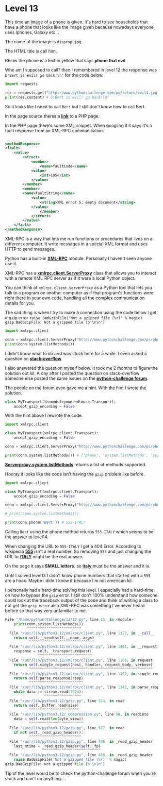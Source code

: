 # Level 13

This time an image of a [phone](/13/disprop.jpg) is given. It's hard to see households that have a phone that looks like the image given because nowadays everyone uses Iphones, Galaxy etc...


The name of the image is `disprop.jpg`.


The HTML title is call him. 


Below the phone is a text in yellow that says **phone that evil**. 


Who am I supposed to call? then I remembered in level 12 the response was `b'Bert is evil! go back!\n'` for the code below.


```python
import requests

res = requests.get("http://www.pythonchallenge.com/pc/return/evil4.jpg", auth=("huge", "file"))
print(res.content) # b'Bert is evil! go back!\n'
```

So it looks like I need to call `Bert` but I still don't know how to call Bert.


In the page source theres a **[link](http://www.pythonchallenge.com/pc/phonebook.php)** to a PHP page.


In the PHP page there's some XML snippet. When googling it it says it's a fault response from an XML-RPC communication.

```xml 

<methodResponse>
<fault>
    <value>
        <struct>
            <member>
                <name>faultCode</name>
            <value>
                <int>105</int>
            </value>
        </member>
        <member>
        <name>faultString</name>
            <value>
                <string>XML error 5: empty document</string>
            </value>
                </member>
            </struct>
        </value>
    </fault>
</methodResponse>
```

XML-RPC is a way that lets me run functions or procedures that lives on a different computer. It write messages in a special XML format and uses HTTP to send messages.


Python has a built-in **[XML-RPC](/https://docs.python.org/3/library/xmlrpc.html)** module. Personally I haven't seen anyone use it. 


XML-RPC has a **[xmlrpc.client.ServerProxy](https://docs.python.org/3/library/xmlrpc.client.html#xmlrpc.client.ServerProxy)** class that allows you to interact with a remote XML-RPC server as if it were a local Python object.


You can think of `xmlrpc.client.ServerProxy` as a Python tool that lets you talk to a program on another computer as if that program's functions were right there in your own code, handling all the complex communication details for you.


The sad thing is when I try to make a connection using the code below I get a gzip error `raise BadGzipFile('Not a gzipped file (%r)' % magic) gzip.BadGzipFile: Not a gzipped file (b'\n\n')`

```python
import xmlrpc.client

conn = xmlrpc.client.ServerProxy("http://www.pythonchallenge.com/pc/phonebook.php")
print(conn.system.listMethods())
```


I didn't know what to do and was stuck here for a while. I even asked a question on **[stack-overflow](https://stackoverflow.com/questions/79114964/xmlrpc-client-error-on-python-3-13-macos-apple-silicon)**. 


I also answered the question myself below. It took me 2 months to figure the solution out lol. A day after I posted the question on stack-overflow someone else posted the same issues on the **[python-challenge forum](https://groups.google.com/g/python-challenge/c/EavRGvegY1w)**.


The people on the forum even gave me a hint. With the hint I wrote the solution.


```python
class MyTransport(themoduleyouneedtouse.Transport):
    accept_gzip_encoding = False
```


With the hint above I rewrote the code. 


```python
import xmlrpc.client

class MyTransport(xmlrpc.client.Transport):
    accept_gzip_encoding = False 

conn = xmlrpc.client.ServerProxy("http://www.pythonchallenge.com/pc/phonebook.php", transport=MyTransport())

print(conn.system.listMethods()) # ['phone', 'system.listMethods', 'system.methodHelp', 'system.methodSignature', 'system.multicall', 'system.getCapabilities']
```

**[Serverproxy.system.listMethods](https://docs.python.org/3/library/xmlrpc.client.html#xmlrpc.client.ServerProxy.system.listMethods)** returns a list of methods supported.


Hooray it looks like the code isn't having the `gzip` problem like before.

```python
import xmlrpc.client

class MyTransport(xmlrpc.client.Transport):
    accept_gzip_encoding = False 

conn = xmlrpc.client.ServerProxy("http://www.pythonchallenge.com/pc/phonebook.php", transport=MyTransport())

# print(conn.system.listMethods())

print(conn.phone('Bert')) # 555-ITALY
```

Calling `Bert` using the phone method returns `555-ITALY` which seems to be the answer to level14.


When changing the URL to `555-ITALY` I get a 404 Error. According to wikipedia **[555](https://en.wikipedia.org/wiki/555_(telephone_number))** isn't a real number. 
So removing `555` and just changing the URL to **[ITALY](http://www.huge:file@pythonchallenge.com/pc/return/ITALY.html)** might be the real answer. 


On the page it says **SMALL letters.** so **[italy](http://www.pythonchallenge.com/pc/return/italy.html)** must be the answer and it is. 


Until I solved level13 I didn't know phone numbers that started with a `555` are a hoax. Maybe I didn't know it because I'm not american lol.


I personally had a hard-time solving this level. I especially had a hard-time on how to bypass the `gzip` error. 
I still don't 100% understand how someone could look at the traceback output of the code and think of writing a class to not get the `gzip error` also XML-RPC was something I've never heard before so that was very unfamiliar to me. 


```python
File "/home/pythonchallenge/13/13.py", line 15, in <module>
    print(conn.system.listMethods())
          ^^^^^^^^^^^^^^^^^^^^^^^^^
  File "/usr/lib/python3.12/xmlrpc/client.py", line 1122, in __call__
    return self.__send(self.__name, args)
           ^^^^^^^^^^^^^^^^^^^^^^^^^^^^^^
  File "/usr/lib/python3.12/xmlrpc/client.py", line 1461, in __request
    response = self.__transport.request(
               ^^^^^^^^^^^^^^^^^^^^^^^^^
  File "/usr/lib/python3.12/xmlrpc/client.py", line 1166, in request
    return self.single_request(host, handler, request_body, verbose)
           ^^^^^^^^^^^^^^^^^^^^^^^^^^^^^^^^^^^^^^^^^^^^^^^^^^^^^^^^^
  File "/usr/lib/python3.12/xmlrpc/client.py", line 1182, in single_request
    return self.parse_response(resp)
           ^^^^^^^^^^^^^^^^^^^^^^^^^
  File "/usr/lib/python3.12/xmlrpc/client.py", line 1342, in parse_response
    while data := stream.read(1024):
                  ^^^^^^^^^^^^^^^^^
  File "/usr/lib/python3.12/gzip.py", line 324, in read
    return self._buffer.read(size)
           ^^^^^^^^^^^^^^^^^^^^^^^
  File "/usr/lib/python3.12/_compression.py", line 68, in readinto
    data = self.read(len(byte_view))
           ^^^^^^^^^^^^^^^^^^^^^^^^^
  File "/usr/lib/python3.12/gzip.py", line 527, in read
    if not self._read_gzip_header():
           ^^^^^^^^^^^^^^^^^^^^^^^^
  File "/usr/lib/python3.12/gzip.py", line 496, in _read_gzip_header
    last_mtime = _read_gzip_header(self._fp)
                 ^^^^^^^^^^^^^^^^^^^^^^^^^^^
  File "/usr/lib/python3.12/gzip.py", line 456, in _read_gzip_header
    raise BadGzipFile('Not a gzipped file (%r)' % magic)
gzip.BadGzipFile: Not a gzipped file (b'\n\n')
```


Tip of the level would be to check the python-challenge forum when you're stuck and can't do anything... 